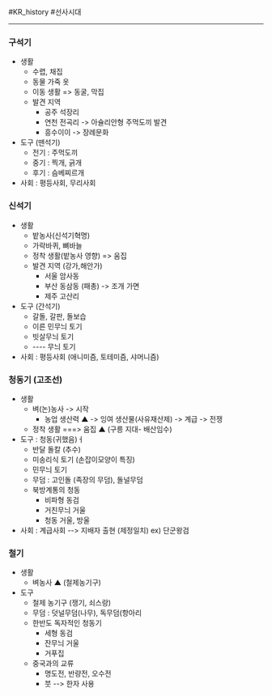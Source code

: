 #KR_history #선사시대

---
### 구석기
- 생활 
	- 수렵, 채집
	- 동물 가죽 옷
	- 이동 생활 => 동굴, 막집
	- 발견 지역
		- 공주 석장리
		- 연천 전곡리 -> 아슐리안형 주먹도끼 발견
		- 흥수이이 -> 장례문화 
- 도구 (뗀석기)
	- 전기 : 주먹도끼
	- 중기 : 찍개, 긁개
	- 후기 : 슴베찌르개
- 사회 : 평등사회, 무리사회
### 신석기
- 생활
	- 밭농사(신석기혁명)
	- 가락바퀴, 뼈바늘
	- 정착 생활(밭농사 영향) => 움집
	- 발견 지역 (강가,해안가)
		- 서울 암사동
		- 부산 동삼동 (패총) -> 조개 가면
		- 제주 고산리
- 도구 (간석기)
	- 갈돌, 갈판, 돌보습
	- 이른 민무늬 토기
	- 빗살무늬 토기
	- ---- 무늬 토기
- 사회 : 평등사회 (애니미즘, 토테미즘, 샤머니즘)
### 청동기 (고조선)
- 생활
	- 벼(논)농사 -> 시작
		- 농업 생산력 ▲ -> 잉여 생산물(사유재산제) -> 계급 -> 전쟁
	- 정착 생활 ===> 움집 ▲ (구릉 지대- 배산임수)
- 도구 : 청동(귀했음)ㅓ
	- 반달 돌칼 (추수)
	- 미송리식 토기 (손잡이모양이 특징)
	- 민무늬 토기
	- 무덤 : 고인돌 (족장의 무덤), 돌널무덤
	- 북방계통의 청동
		- 비파형 동검
		- 거친무늬 거울
		- 청동 거울, 방울
- 사회 : 계급사회 --> 지배자 출현 (제정일치) ex) 단군왕검
### 철기
- 생활
	- 벼농사 ▲ (철제농기구)
- 도구
	- 철제 농기구 (쟁기, 쇠스랑)
	- 무덤 : 덧널무덤(나무), 독무덤(항아리
	- 한반도 독자적인 청동기
		- 세형 동검
		- 잔무늬 거울
		- 거푸집 
	- 중국과의 교류
		- 명도전, 반량전, 오수전
		- 붓 --> 한자 사용